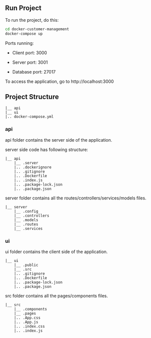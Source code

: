 ## Run Project

To run the project, do this:

```bash
cd docker-customer-management
docker-compose up
```
Ports running:

* Client port: 3000

* Server port: 3001

* Database port: 27017


To access the application, go to http://localhost:3000

## Project Structure
```
|__ api
|__ ui
|.. docker-compose.yml
```

### api
api folder contains the server side of the application.

server side code has following structure:

```
|__ api
    |__ .server
    |.. .dockerignore
    |.. .gitignore
    |.. .Dockerfile
    |.. .index.js
    |.. .package-lock.json
	|.. .package.json
```

server folder contains all the routes/controllers/services/models files.

```
|__ server
    |__ .config
    |__ .controllers
    |__ .models
    |__ .routes
    |__ .services
```
### ui
ui folder contains the client side of the application.

```
|__ ui
    |__ .public
    |__ .src
    |.. .gitignore
    |.. .Dockerfile
    |.. .package-lock.json
	|.. .package.json
```

src folder contains all the pages/components files.

```
|__ src
    |__ .components
    |__ .pages
    |.. .App.css
    |.. .App.js
    |.. .index.css
	|.. .index.js
```
